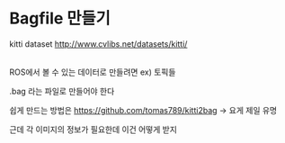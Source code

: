 # Bagfile 만들기

kitti dataset http://www.cvlibs.net/datasets/kitti/

\
ROS에서 볼 수 있는 데이터로 만들려면 ex) 토픽들

.bag 라는 파일로 만들어야 한다

쉽게 만드는 방법은 https://github.com/tomas789/kitti2bag -> 요게 제일 유명

근데 각 이미지의 정보가 필요한데 이건 어떻게 받지

